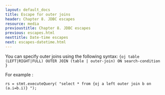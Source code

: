 ```yaml
---
layout: default_docs
title: Escape for outer joins
header: Chapter 8. JDBC escapes
resource: media
previoustitle: Chapter 8. JDBC escapes
previous: escapes.html
nexttitle: Date-time escapes
next: escapes-datetime.html
---
```


You can specify outer joins using the following syntax: `{oj table (LEFT|RIGHT|FULL) OUTER JOIN (table | outer-join)
ON search-condition  }`

For example :

`rs = stmt.executeQuery( "select * from {oj a left outer join b on (a.i=b.i)} ");`